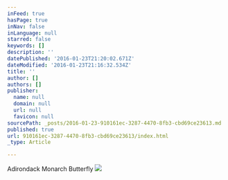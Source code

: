 ```yaml
---
inFeed: true
hasPage: true
inNav: false
inLanguage: null
starred: false
keywords: []
description: ''
datePublished: '2016-01-23T21:20:02.671Z'
dateModified: '2016-01-23T21:16:32.534Z'
title: ''
author: []
authors: []
publisher:
  name: null
  domain: null
  url: null
  favicon: null
sourcePath: _posts/2016-01-23-910161ec-3287-4470-8fb3-cbd69ce23613.md
published: true
url: 910161ec-3287-4470-8fb3-cbd69ce23613/index.html
_type: Article

---
```

Adirondack Monarch Butterfly
![](https://the-grid-user-content.s3-us-west-2.amazonaws.com/5673bd5a-e432-4348-9eb5-2b30f392fa5e.jpg)